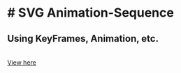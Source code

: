 
<html>
  <h1> # SVG Animation-Sequence </h1> 
  <h2> Using KeyFrames, Animation, etc. </h2> <br>
  <a href="http://tiny.cc/mbgq3y">View here</a>
</html>
